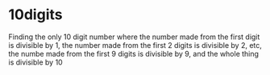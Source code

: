 # 10digits
Finding the only 10 digit number where the number made from the first digit is divisible by 1, the number made from the first 2 digits is divisible by 2, etc, the numbe made from the first 9 digits is divisible by 9, and the whole thing is divisible by 10
